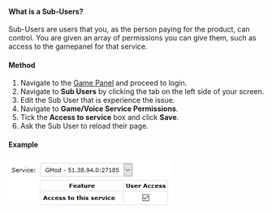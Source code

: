 #### What is a Sub-Users?
Sub-Users are users that you, as the person paying for the product, can control. You are given an array of permissions you can give them, such as access to the gamepanel for that service.

#### Method
1. Navigate to the [Game Panel](https://hexane.gg) and proceed to login.
2. Navigate to **Sub Users** by clicking the tab on the left side of your screen.
3. Edit the Sub User that is experience the issue.
4. Navigate to **Game/Voice Service Permissions**.
5. Tick the **Access to service** box and click **Save**.
6. Ask the Sub User to reload their page.

#### Example
![Access to this service](https://raw.githubusercontent.com/HexaneNetworks/help-assets/master/assets/png/edit-subuser-perms.png)
